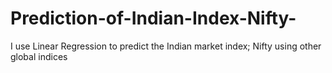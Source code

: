 # Prediction-of-Indian-Index-Nifty-
I use Linear Regression to predict the Indian market index; Nifty using other global indices 

